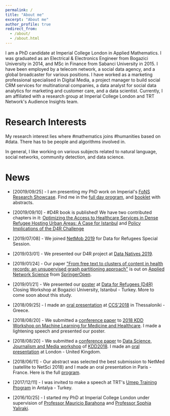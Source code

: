 ```yaml
---
permalink: /
title: "About me"
excerpt: "About me"
author_profile: true
redirect_from: 
  - /about/
  - /about.html
---
```


[comment]: <> (https://guides.github.com/features/mastering-markdown/)

I am a PhD candidate at Imperial College London in Applied Mathematics.
I was graduated as an Electrical & Electronics Engineer from Bogazici University in 2014,
and MSc in Finance from Sabanci University in 2015.
I have been employed by a telecom network, a social data agency, and a global broadcaster for various positions.
I have worked as a marketing professional specialised in Digital Media, a project manager to build social CRM services for multinational companies, a data analyst for social data analytics for marketing and customer care, and a data scientist.
Currently, I am affiliated with a research group at Imperial College London and TRT Network's Audience Insights team.

<!-- Pushing hard to be "jack of all trades, master of data" -->

# Research Interests

My research interest lies where #mathematics joins #humanities based on #data. 
There has to be people and algorithms involved in. 

In general, I like working on various subjects related to natural language, social networks, community detection, and data science. 

# News
* [20019/09/25] - I am presenting my PhD work on Imperial's [FoNS Research Showcase](https://wwwf.imperial.ac.uk/blog/postgraduatenoticeboard/2019/07/16/faculty-of-natural-sciences-research-showcase-2019-25-september-2019/). Find me in the [full day program](http://wwwf.imperial.ac.uk/blog/postgraduatenoticeboard/files/2019/07/FoNS-Showcase-2019-full-programme-1.pdf), and [booklet](http://wwwf.imperial.ac.uk/blog/postgraduatenoticeboard/files/2019/07/FoNS-Research-Showcase-booklet-2019-final.pdf) with abstracts.

* [20019/09/10] - #D4R book is published! We have two contributed chapters in it: [Optimizing the Access to Healthcare Services in Dense Refugee Hosting Urban Areas: A Case for Istanbul](https://link.springer.com/chapter/10.1007/978-3-030-12554-7_20) and [Policy Implications of the D4R Challenge](https://link.springer.com/chapter/10.1007/978-3-030-12554-7_25)

* [2019/07/08] - We joined [NetMob 2019](https://netmob.org/program.html) for Data for Refugees Special Session.

* [2019/03/01] - We presented our D4R project at [Data Natives 2019](https://twitter.com/mTarikAltuncu/status/1098910885542850562).

* [2019/01/24] - Our paper ["From free text to clusters of content in health records: an unsupervised graph partitioning approach"](https://rdcu.be/biiix) is out on [Applied Network Science](https://appliednetsci.springeropen.com/) from [SpringerOpen](https://www.springeropen.com/).

* [2019/01/21] - We presented our [poster](http://bit.ly/refugee_poster) at [Data for Refugees (D4R)](http://d4r.turktelekom.com.tr/) Closing Workshop at Bogazici University, Istanbul - Turkey. More to come soon about this study.

* [2018/09/25] - I made an [oral presentation](http://ccs2018.web.auth.gr/free-text-clusters-content-health-records-unsupervised-graph-partitioning-approach) at [CCS'2018](http://ccs2018.web.auth.gr/) in Thessaloniki - Greece.

* [2018/08/20] - We submitted a [conference paper](https://arxiv.org/abs/1807.02599) to [2018 KDD Workshop on Machine Learning for Medicine and Healthcare](https://mlmhworkshop.github.io/mlmh-2018/). I made a lightening speech and presented our poster.

* [2018/08/20] - We submitted a [conference paper](https://arxiv.org/abs/1808.01175) to [Data Science, Journalism and Media workshop](https://sites.google.com/view/dsjm2018/accepted-papers) of [KDD2018](https://www.kdd.org/kdd2018/). I made an [oral presentation](https://sites.google.com/view/dsjm2018/schedule) at London - United Kingdom.

* [2018/06/11] - Our abstract was selected the best submission to NetMed (satellite to NetSci 2018) and I made an oral presentation in Paris - France. Here is the full [program](http://sharmalab.bwh.harvard.edu/netmed18/NetMed18_program.pdf).

* [2017/12/11] - I was invited to make a speech at TRT's [Umep Training Program](http://www.trt.net.tr/umep/program/forumlar/) in Antalya - Turkey.

* [2016/10/25] - I started my PhD at Imperial College London under supervision of [Professor Mauricio Barahona](https://www.imperial.ac.uk/people/m.barahona) and [Professor Sophia Yaliraki](https://www.imperial.ac.uk/people/s.yaliraki).
